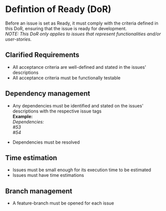 # Defintion of Ready (DoR)
Before an issue is set as Ready, it must comply with the criteria defined in this DoR, ensuring that the issue is ready for development.  
*NOTE: This DoR only applies to issues that represent functionalities and/or user-stories.*

## Clarified Requirements
- All acceptance criteria are well-defined and stated in the issues' descriptions
- All acceptance criteria must be functionally testable

## Dependency management
- Any dependencies must be identified and stated on the issues' descriptions with the respective issue tags  
**Example:**   
*Dependencies:  
#53  
#54*

- Dependencies must be resolved

## Time estimation
- Issues must be small enough for its execution time to be estimated
- Issues must have time estimations

## Branch management
- A feature-branch must be opened for each issue